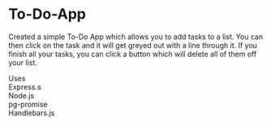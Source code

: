 # To-Do-App
Created a simple To-Do App which allows you to add tasks to a list. You can then click on the task and it will get greyed out with a line through it. If you finish all your tasks, you can click a button which will delete all of them off your list.

Uses<br>
Express.s<br>
Node.js<br>
pg-promise<br>
Handlebars.js<br>

